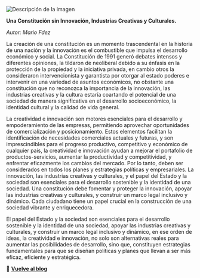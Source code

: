 
![Descripción de la imagen](https://images.unsplash.com/photo-1503458626055-1d267bae7bb8?q=80&w=2067&auto=format&fit=crop&ixlib=rb-4.0.3&ixid=M3wxMjA3fDB8MHxwaG90by1wYWdlfHx8fGVufDB8fHx8fA%3D%3D)

**Una Constitución sin Innovación, Industrias Creativas y Culturales.**

*Autor: Mario Fdez*

La creación de una constitución es un momento trascendental en la historia de una nación y la innovación es el combustible que impulsa el desarrollo económico y social.
La Constitución de 1991 generó debates intensos y diferentes opiniones, la tildaron de neoliberal debido a su énfasis en la protección de la propiedad y la iniciativa privada, en cambio otros la consideraron intervencionista y garantista por otorgar al estado poderes e intervenir en una variedad de asuntos económicos, no obstante una constitución que no reconozca la importancia de la innovación, las industrias creativas y la cultura estaría coartando el potencial de una sociedad de manera significativa en el desarrollo socioeconómico, la identidad cultural y la calidad de vida general.

La creatividad e innovación son motores esenciales para el desarrollo y empoderamiento de las empresas, permitiendo aprovechar oportunidades de comercialización y posicionamiento. Estos elementos facilitan la identificación de necesidades comerciales actuales y futuras, y son imprescindibles para el progreso productivo, competitivo y económico de cualquier país, la creatividad e innovación ayudan a mejorar el portafolio de productos-servicios, aumentar la productividad y competitividad, y enfrentar eficazmente los cambios del mercado. Por lo tanto, deben ser considerados en todos los planes y estrategias políticas y empresariales.
La innovación, las industrias creativas y culturales, y el papel del Estado y la sociedad son esenciales para el desarrollo sostenible y la identidad de una sociedad. Una constitución debe fomentar y proteger la innovación, apoyar las industrias creativas y culturales, y construir un marco legal inclusivo y dinámico. Cada ciudadano tiene un papel crucial en la construcción de una sociedad vibrante y enriquecedora.

El papel del Estado y la sociedad son esenciales para el desarrollo sostenible y la identidad de una sociedad, apoyar las industrias creativas y culturales, y construir un marco legal inclusivo y dinámico, en ese orden de ideas, la creatividad e innovación, no solo son alternativas reales para aumentar las posibilidades de desarrollo, sino que, constituyen estrategias fundamentales para que se diseñan políticas y planes que llevan a ser más eficaz, eficiente y estratégica.




🔗 [**Vuelve al blog**](blog-home.html)